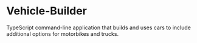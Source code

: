 # Vehicle-Builder
TypeScript command-line application that builds and uses cars to include additional options for motorbikes and trucks.
